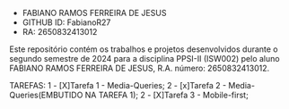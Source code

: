 
- FABIANO RAMOS FERREIRA DE JESUS
- GITHUB ID: FabianoR27
- RA: 2650832413012


Este repositório contém os trabalhos e projetos desenvolvidos durante o segundo semestre de 2024
para a disciplina PPSI-II (ISW002) pelo aluno FABIANO RAMOS FERREIRA DE JESUS, R.A. número: 2650832413012.


TAREFAS:
1 - [X]Tarefa 1 - Media-Queries;
2 - [x]Tarefa 2 - Media-Queries(EMBUTIDO NA TAREFA 1);
2 - [X]Tarefa 3 - Mobile-first;